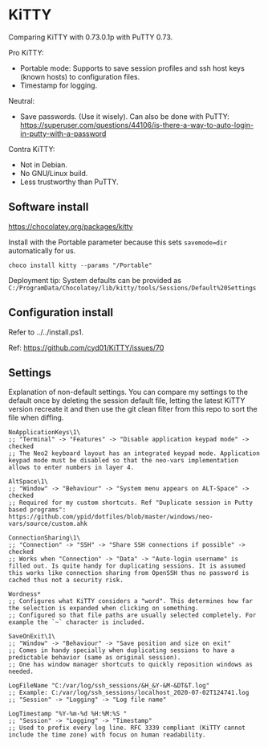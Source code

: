 # KiTTY

Comparing KiTTY with 0.73.0.1p with PuTTY 0.73.

Pro KiTTY:

* Portable mode: Supports to save session profiles and ssh host keys (known hosts) to configuration files.
* Timestamp for logging.

Neutral:

* Save passwords. (Use it wisely). Can also be done with PuTTY: https://superuser.com/questions/44106/is-there-a-way-to-auto-login-in-putty-with-a-password

Contra KiTTY:

* Not in Debian.
* No GNU/Linux build.
* Less trustworthy than PuTTY.

## Software install

https://chocolatey.org/packages/kitty

Install with the Portable parameter because this sets `savemode=dir` automatically for us.

```dosbatch
choco install kitty --params "/Portable"
```

Deployment tip: System defaults can be provided as `C:/ProgramData/Chocolatey/lib/kitty/tools/Sessions/Default%20Settings`

## Configuration install

Refer to ../../install.ps1.

Ref: https://github.com/cyd01/KiTTY/issues/70

## Settings

Explanation of non-default settings. You can compare my settings to the default once by deleting the session default file, letting the latest KiTTY version recreate it and then use the git clean filter from this repo to sort the file when diffing.

```
NoApplicationKeys\1\
;; "Terminal" -> "Features" -> "Disable application keypad mode" -> checked
;; The Neo2 keyboard layout has an integrated keypad mode. Application keypad mode must be disabled so that the neo-vars implementation allows to enter numbers in layer 4.

AltSpace\1\
;; "Window" -> "Behaviour" -> "System menu appears on ALT-Space" -> checked
;; Required for my custom shortcuts. Ref "Duplicate session in Putty based programs": https://github.com/ypid/dotfiles/blob/master/windows/neo-vars/source/custom.ahk

ConnectionSharing\1\
;; "Connection" -> "SSH" -> "Share SSH connections if possible" -> checked
;; Works when "Connection" -> "Data" -> "Auto-login username" is filled out. Is quite handy for duplicating sessions. It is assumed this works like connection sharing from OpenSSH thus no password is cached thus not a security risk.

Wordness*
;; Configures what KiTTY considers a "word". This determines how far the selection is expanded when clicking on something.
;; Configured so that file paths are usually selected completely. For example the `~` character is included.

SaveOnExit\1\
;; "Window" -> "Behaviour" -> "Save position and size on exit"
;; Comes in handy specially when duplicating sessions to have a predictable behavior (same as original session).
;; One has window manager shortcuts to quickly reposition windows as needed.

LogFileName "C:/var/log/ssh_sessions/&H_&Y-&M-&DT&T.log"
;; Example: C:/var/log/ssh_sessions/localhost_2020-07-02T124741.log
;; "Session" -> "Logging" -> "Log file name"

LogTimestamp "%Y-%m-%d %H:%M:%S "
;; "Session" -> "Logging" -> "Timestamp"
;; Used to prefix every log line. RFC 3339 compliant (KiTTY cannot include the time zone) with focus on human readability.
```
